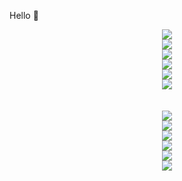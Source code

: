 Hello :rooster:

<head>
    <link rel="stylesheet" href="style.css">
    <link rel="stylesheet" href="https://cdnjs.cloudflare.com/ajax/libs/normalize/5.0.0/normalize.min.css">
   <link rel='stylesheet' href='https://maxcdn.bootstrapcdn.com/bootstrap/3.3.5/css/bootstrap.min.css'>
   <link rel='stylesheet' href='https://maxcdn.bootstrapcdn.com/font-awesome/4.4.0/css/font-awesome.min.css'>
    <style>
    .card{
}

.card img{
    margin: 0 auto;
    max-width: 100%;
    width: 100px;
    height: auto;
}

.cards{
    display: grid;
    margin: 0 auto;
    grid-gap: 1rem;
}

@media (min-width: 600px) {
  .cards { grid-template-columns: repeat(2, 1fr); }
}

@media (min-width: 900px) {
  .cards { grid-template-columns: repeat(6, 1fr); }
}

* {
  box-sizing: border-box;
}</style>
</head>

<div class="container">
  <div class="cards">
     <div class="card">
        <center>
            <img class="img" src="imgs/java.png">
        </center> 
     </div>
     <div class="card">
         <center>
             <img class="img" src="imgs/python.png">    
         </center>
     </div>
     <div class="card">
         <center>
             <img class="img" src="imgs/html.png">
         </center>
     </div>
     <div class="card">
        <center>
             <img class="img" src="imgs/css.png">   
        </center>
     </div>
     <div class="card">
        <center>
             <img class="img" src="imgs/boot.png">   
        </center>
     </div>
     <div class="card">
        <center>
             <img class="img" src="imgs/js.png">   
        </center>
     </div>
  </div>
  <br>
  <br>
  <div class="cards">
    <div class="card">
       <center>
           <img src="imgs/nodejs.png">
       </center>
    </div>
    <div class="card">
       <center>
           <img src="imgs/php.png">
       </center>
    </div>
    <div class="card">
       <center>
            <img src="imgs/postgre.png">   
       </center>
    </div>
    <div class="card">
       <center>
           <img src="imgs/mongodb.png">
       </center>
    </div>
    <div class="card">
       <center>
            <img src="imgs/git.png">   
       </center>
    </div>
    <div class="card">
       <center>
            <img src="imgs/graphql.png">   
       </center>
    </div>
  </div>
  </div>
